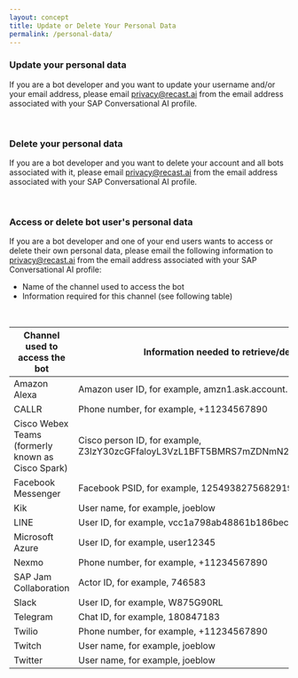 ```yaml
---
layout: concept
title: Update or Delete Your Personal Data
permalink: /personal-data/
---
```



### Update your personal data

If you are a bot developer and you want to update your username and/or your email address, please email privacy@recast.ai from the email address associated with your SAP Conversational AI profile.

<br/>

### Delete your personal data

If you are a bot developer and you want to delete your account and all bots associated with it, please email privacy@recast.ai from the email address associated with your SAP Conversational AI profile.

<br/>

### Access or delete bot user's personal data

If you are a bot developer and one of your end users wants to access or delete their own personal data, please email the following information to privacy@recast.ai from the email address associated with your SAP Conversational AI profile:
-   Name of the channel used to access the bot
-   Information required for this channel \(see following table\) 

<br/>

|Channel used to access the bot|Information needed to retrieve/delete end-user's conversations with bot|
|------------------------------|-----------------------------------------------------------------------|
|Amazon Alexa|Amazon user ID, for example, amzn1.ask.account.\[unique-value-here\]|
|CALLR|Phone number, for example, +11234567890|
|Cisco Webex Teams \(formerly known as Cisco Spark\)|Cisco person ID, for example, Z3lzY30zcGFfaloyL3VzL1BFT5BMRS7mZDNmN2NhZC0zOGY1LTQzZDgtOTg0ZS06MzMyNjQ5NDE2NzN|
|Facebook Messenger|Facebook PSID, for example, 1254938275682919|
|Kik|User name, for example, joeblow|
|LINE|User ID, for example, vcc1a798ab48861b186bec80b6955e3dd|
|Microsoft Azure|User ID, for example, user12345|
|Nexmo|Phone number, for example, +11234567890|
|SAP Jam Collaboration|Actor ID, for example, 746583|
|Slack|User ID, for example, W875G90RL|
|Telegram|Chat ID, for example, 180847183|
|Twilio|Phone number, for example, +11234567890|
|Twitch|User name, for example, joeblow|
|Twitter|User name, for example, joeblow|

